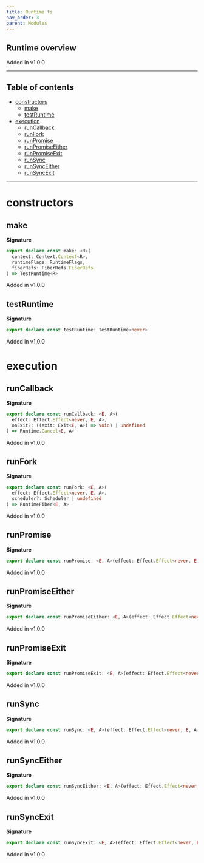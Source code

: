```yaml
---
title: Runtime.ts
nav_order: 3
parent: Modules
---
```


## Runtime overview

Added in v1.0.0

---

<h2 class="text-delta">Table of contents</h2>

- [constructors](#constructors)
  - [make](#make)
  - [testRuntime](#testruntime)
- [execution](#execution)
  - [runCallback](#runcallback)
  - [runFork](#runfork)
  - [runPromise](#runpromise)
  - [runPromiseEither](#runpromiseeither)
  - [runPromiseExit](#runpromiseexit)
  - [runSync](#runsync)
  - [runSyncEither](#runsynceither)
  - [runSyncExit](#runsyncexit)

---

# constructors

## make

**Signature**

```ts
export declare const make: <R>(
  context: Context.Context<R>,
  runtimeFlags: RuntimeFlags,
  fiberRefs: FiberRefs.FiberRefs
) => TestRuntime<R>
```

Added in v1.0.0

## testRuntime

**Signature**

```ts
export declare const testRuntime: TestRuntime<never>
```

Added in v1.0.0

# execution

## runCallback

**Signature**

```ts
export declare const runCallback: <E, A>(
  effect: Effect.Effect<never, E, A>,
  onExit?: ((exit: Exit<E, A>) => void) | undefined
) => Runtime.Cancel<E, A>
```

Added in v1.0.0

## runFork

**Signature**

```ts
export declare const runFork: <E, A>(
  effect: Effect.Effect<never, E, A>,
  scheduler?: Scheduler | undefined
) => RuntimeFiber<E, A>
```

Added in v1.0.0

## runPromise

**Signature**

```ts
export declare const runPromise: <E, A>(effect: Effect.Effect<never, E, A>) => Promise<A>
```

Added in v1.0.0

## runPromiseEither

**Signature**

```ts
export declare const runPromiseEither: <E, A>(effect: Effect.Effect<never, E, A>) => Promise<Either<E, A>>
```

Added in v1.0.0

## runPromiseExit

**Signature**

```ts
export declare const runPromiseExit: <E, A>(effect: Effect.Effect<never, E, A>) => Promise<Exit<E, A>>
```

Added in v1.0.0

## runSync

**Signature**

```ts
export declare const runSync: <E, A>(effect: Effect.Effect<never, E, A>) => A
```

Added in v1.0.0

## runSyncEither

**Signature**

```ts
export declare const runSyncEither: <E, A>(effect: Effect.Effect<never, E, A>) => Either<E, A>
```

Added in v1.0.0

## runSyncExit

**Signature**

```ts
export declare const runSyncExit: <E, A>(effect: Effect.Effect<never, E, A>) => Exit<E, A>
```

Added in v1.0.0
